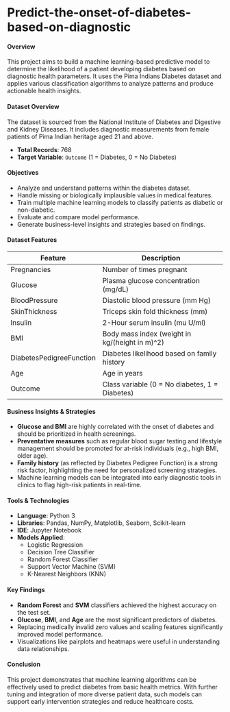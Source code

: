 # Predict-the-onset-of-diabetes-based-on-diagnostic

#### Overview

This project aims to build a machine learning-based predictive model to determine the likelihood of a patient developing diabetes based on diagnostic health parameters. It uses the Pima Indians Diabetes dataset and applies various classification algorithms to analyze patterns and produce actionable health insights.

#### Dataset Overview

The dataset is sourced from the National Institute of Diabetes and Digestive and Kidney Diseases. It includes diagnostic measurements from female patients of Pima Indian heritage aged 21 and above.

- **Total Records**: 768
- **Target Variable**: `Outcome` (1 = Diabetes, 0 = No Diabetes)

#### Objectives

- Analyze and understand patterns within the diabetes dataset.
- Handle missing or biologically implausible values in medical features.
- Train multiple machine learning models to classify patients as diabetic or non-diabetic.
- Evaluate and compare model performance.
- Generate business-level insights and strategies based on findings.

#### Dataset Features

| Feature                    | Description                                                  |
|---------------------------|--------------------------------------------------------------|
| Pregnancies               | Number of times pregnant                                     |
| Glucose                   | Plasma glucose concentration (mg/dL)                         |
| BloodPressure             | Diastolic blood pressure (mm Hg)                            |
| SkinThickness             | Triceps skin fold thickness (mm)                            |
| Insulin                   | 2-Hour serum insulin (mu U/ml)                              |
| BMI                       | Body mass index (weight in kg/(height in m)^2)              |
| DiabetesPedigreeFunction  | Diabetes likelihood based on family history                 |
| Age                       | Age in years                                                 |
| Outcome                   | Class variable (0 = No diabetes, 1 = Diabetes)              |


#### Business Insights & Strategies

- **Glucose and BMI** are highly correlated with the onset of diabetes and should be prioritized in health screenings.
- **Preventative measures** such as regular blood sugar testing and lifestyle management should be promoted for at-risk individuals (e.g., high BMI, older age).
- **Family history** (as reflected by Diabetes Pedigree Function) is a strong risk factor, highlighting the need for personalized screening strategies.
- Machine learning models can be integrated into early diagnostic tools in clinics to flag high-risk patients in real-time.

#### Tools & Technologies

- **Language**: Python 3
- **Libraries**: Pandas, NumPy, Matplotlib, Seaborn, Scikit-learn
- **IDE**: Jupyter Notebook
- **Models Applied**:
  - Logistic Regression
  - Decision Tree Classifier
  - Random Forest Classifier
  - Support Vector Machine (SVM)
  - K-Nearest Neighbors (KNN)

#### Key Findings

- **Random Forest** and **SVM** classifiers achieved the highest accuracy on the test set.
- **Glucose**, **BMI**, and **Age** are the most significant predictors of diabetes.
- Replacing medically invalid zero values and scaling features significantly improved model performance.
- Visualizations like pairplots and heatmaps were useful in understanding data relationships.

#### Conclusion

This project demonstrates that machine learning algorithms can be effectively used to predict diabetes from basic health metrics. With further tuning and integration of more diverse patient data, such models can support early intervention strategies and reduce healthcare costs.

